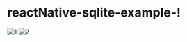 # reactNative-sqlite-example-!


![1](https://user-images.githubusercontent.com/61266176/164373700-43d8bad5-9a7c-4439-8a23-60ae56319c1f.png)
![2](https://user-images.githubusercontent.com/61266176/164373704-d17d8104-93f6-4758-8a15-4eab7e9d11ab.png)
